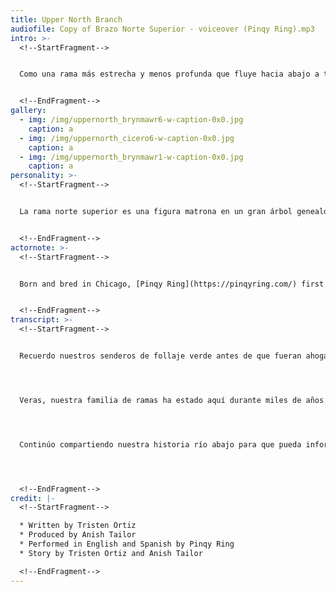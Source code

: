```yaml
---
title: Upper North Branch
audiofile: Copy of Brazo Norte Superior - voiceover (Pinqy Ring).mp3
intro: >-
  <!--StartFragment-->


  Como una rama más estrecha y menos profunda que fluye hacia abajo a través de los suburbios del noroeste y los vecindarios del lado noroeste de Chicago antes de mezclarse con la rama norte, la rama norte superior es la sección menos manipulada del río. Mientras que otras ramas han sido moldeadas por la ciudad, la industria de las barcazas y el descarado crecimiento, la menor estatura y la distancia de los canales de Upper North Branch le permiten preservar la naturaleza salvaje y los recuerdos de la cuenca del río. Sin embargo, se han realizado algunos trabajos, incluido un nuevo túnel de alcantarillado construido en Jefferson Park en 2014 que se conecta con el túnel profundo.


  <!--EndFragment-->
gallery:
  - img: /img/uppernorth_brynmawr6-w-caption-0x0.jpg
    caption: a
  - img: /img/uppernorth_cicero6-w-caption-0x0.jpg
    caption: a
  - img: /img/uppernorth_brynmawr1-w-caption-0x0.jpg
    caption: a
personality: >-
  <!--StartFragment-->


  La rama norte superior es una figura matrona en un gran árbol genealógico. No tiene hijos biológicos, pero sirve como figura materna para todos los jóvenes de la red familiar. Conoce a tu madre desde antes de que tú nacieras y puede contarte historias que tu madre nunca mencionaría. Tiene mucho conocimiento institucional del árbol genealógico. La rama norte superior conoce profundamente todas las otras ramas. Todas las otras ramas han olvidado de dónde vienen, se han desconectado de su identidad y han cambiado. Sin embargo, Upper North Branch sabe quien es en realidad. Ella anima a los jóvenes a permanecer fieles y auténticos.


  <!--EndFragment-->
actornote: >-
  <!--StartFragment-->


  Born and bred in Chicago, [Pinqy Ring](https://pinqyring.com/) first shook hands with the mic at age 15 when her love for learning hip-hop songs turned into a curiosity to try it for herself. A tough childhood, troubled teens and a catastrophic car accident all worked to mold the young artist into the powerful MC she is today. The accident, (which left Pinqy in a coma), served as the defining turning point in her life as she realized that telling her story was paramount. Pinqy has captivated several audiences in her hometown, including the Taste of Chicago in 2017, and has rocked stages in Miami, Washington, Denver, Austin, Houston.


  <!--EndFragment-->
transcript: >-
  <!--StartFragment-->


  Recuerdo nuestros senderos de follaje verde antes de que fueran ahogados por el asfalto opaco. Cuando los rascacielos eran tierras, una vez cultivamos y atravesamos. En esos tiempos, trabajaba en conjunto con las personas que compartían mis bancos para sus hogares y comunidades. Cultivaba mucho en ese entonces. Los miembros de mi rama Norte y Sur también lo hicieron, incluso el Tallo Principal!, por mucho que intentan distanciarse de nuestra historia. Nuestra relación con los pueblos indígenas fue mutualista y simbiótica. Nos beneficiamos enormemente a través de nuestra comunión orgánica. Cultivaron e intercambiaron cultivos a lo largo de nuestra vía fluvial con métodos suaves y no invasivos. En nuestro tiempo juntos, nos hicimos cercanos y trabajamos juntos sin dañar ninguna de las ramas. Todo esto es anterior a los colonialistas que creían que las ramas eran inútiles hasta que destrozaron nuestra vía fluvial y la llenaron de barcazas.




  Veras, nuestra familia de ramas ha estado aquí durante miles de años. Nuestra historia comienza antes del asentamiento colonial. Sin embargo, nuestra historia se cuenta como si comenzara cuando el Canal de la costa norte y el Canal Sanitario y Naval irrumpieron en nuestra comunidad. Muchos están equivocados y mal informados al pensar que siempre hemos mirado de esta manera y que los canales siempre han estado aquí. Estos conceptos erróneos confunden nuestra historia de la misma manera que lo hicieron con nuestros cursos de agua a través de la contaminación y la destrucción. He podido mantener mi apariencia relativamente fresca a lo largo del tiempo sin una gran contaminación. Lamentablemente, el resto de la familia ha sido subyugada por los canales. La Rama Sur está invadida por corredores industriales, ya que habla en contra del sistema que continúa arrasando con nuestra historia.




  Continúo compartiendo nuestra historia río abajo para que pueda informar a las personas sobre nuestra familia de vías fluviales y los aliento a defender nuestra comunidad. Solo abrazando nuestro pasado y nuestro verdadero yo, lograremos un futuro mejor para todos nosotros.




  <!--EndFragment-->
credit: |-
  <!--StartFragment-->

  * Written by Tristen Ortiz
  * Produced by Anish Tailor
  * Performed in English and Spanish by Pinqy Ring
  * Story by Tristen Ortiz and Anish Tailor

  <!--EndFragment-->
---
```

